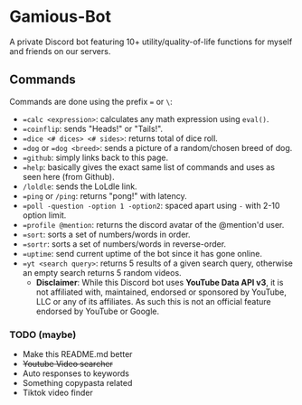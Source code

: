 # Gamious-Bot
A private Discord bot featuring 10+ utility/quality-of-life functions for myself and friends on our servers.

## Commands
Commands are done using the prefix `=` or `\`:
- `=calc <expression>`: calculates any math expression using `eval()`.
- `=coinflip`: sends "Heads!" or "Tails!". 
- `=dice <# dices> <# sides>`: returns total of dice roll.
- `=dog` or `=dog <breed>`: sends a picture of a random/chosen breed of dog.
- `=github`: simply links back to this page.
- `=help`: basically gives the exact same list of commands and uses as seen here (from Github). 
- `/loldle`: sends the LoLdle link. 
- `=ping` or `/ping`: returns "pong!" with latency.
- `=poll -question -option 1 -option2`: spaced apart using `-` with 2-10 option limit.
- `=profile @mention`: returns the discord avatar of the @mention'd user. 
- `=sort`: sorts a set of numbers/words in order. 
- `=sortr`: sorts a set of numbers/words in reverse-order. 
- `=uptime`: send current uptime of the bot since it has gone online.
- `=yt <search query>`: returns 5 results of a given search query, otherwise an empty search returns 5 random videos. 
  - **Disclaimer**: While this Discord bot uses **YouTube Data API v3**, it is not affiliated with, maintained, endorsed or sponsored by YouTube, LLC or any of its affiliates. As such this is not an official feature endorsed by YouTube or Google. 

### TODO (maybe)
- Make this README.md better
- ~~Youtube Video searcher~~
- Auto responses to keywords
- Something copypasta related
- Tiktok video finder